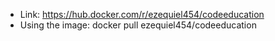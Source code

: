 - Link: https://hub.docker.com/r/ezequiel454/codeeducation
- Using the image: docker pull ezequiel454/codeeducation
